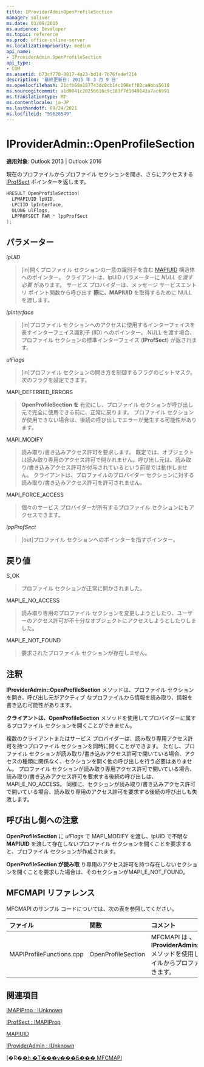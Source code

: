 ```yaml
---
title: IProviderAdminOpenProfileSection
manager: soliver
ms.date: 03/09/2015
ms.audience: Developer
ms.topic: reference
ms.prod: office-online-server
ms.localizationpriority: medium
api_name:
- IProviderAdmin.OpenProfileSection
api_type:
- COM
ms.assetid: b73cf770-8817-4a23-bd14-7b76fedef214
description: '最終更新日: 2015 年 3 月 9 日'
ms.openlocfilehash: 21cfb68a187743dc8db14c198eff03ca9bba5618
ms.sourcegitcommit: a1d9041c20256616c9c183f7d1049142a7ac6991
ms.translationtype: MT
ms.contentlocale: ja-JP
ms.lasthandoff: 09/24/2021
ms.locfileid: "59620549"
---
```

# <a name="iprovideradminopenprofilesection"></a>IProviderAdmin::OpenProfileSection

  
  
**適用対象**: Outlook 2013 | Outlook 2016 
  
現在のプロファイルからプロファイル セクションを開き、さらにアクセスする [IProfSect](iprofsectimapiprop.md) ポインターを返します。 
  
```cpp
HRESULT OpenProfileSection(
  LPMAPIUID lpUID,
  LPCIID lpInterface,
  ULONG ulFlags,
  LPPROFSECT FAR * lppProfSect
);
```

## <a name="parameters"></a>パラメーター

 _lpUID_
  
> [in]開くプロファイル セクションの一意の識別子を含む [MAPIUID](mapiuid.md) 構造体へのポインター。 クライアントは、lpUID パラメーターに  _NULL を渡す必要_ があります。 サービス プロバイダーは、メッセージ サービスエントリ ポイント関数から呼び出す **際に、MAPIUID** を取得するために NULL を渡します。 
    
 _lpInterface_
  
> [in]プロファイル セクションへのアクセスに使用するインターフェイスを表すインターフェイス識別子 (IID) へのポインター。 NULL を渡す場合、プロファイル セクションの標準インターフェイス (**IProfSect**) が返されます。 
    
 _ulFlags_
  
> [in]プロファイル セクションの開き方を制御するフラグのビットマスク。 次のフラグを設定できます。
    
MAPI_DEFERRED_ERRORS 
  
> **OpenProfileSection を** 有効にし、プロファイル セクションが呼び出し元で完全に使用できる前に、正常に戻ります。 プロファイル セクションが使用できない場合は、後続の呼び出しでエラーが発生する可能性があります。 
    
MAPI_MODIFY 
  
> 読み取り/書き込みアクセス許可を要求します。 既定では、オブジェクトは読み取り専用のアクセス許可で開かれません。呼び出し元は、読み取り/書き込みアクセス許可が付与されているという前提では動作しません。 クライアントは、プロファイルのプロバイダー セクションに対する読み取り/書き込みアクセス許可を許可されません。
    
MAPI_FORCE_ACCESS
  
> 個々のサービス プロバイダーが所有するプロファイル セクションにもアクセスできます。
    
 _lppProfSect_
  
> [out]プロファイル セクションへのポインターを指すポインター。
    
## <a name="return-value"></a>戻り値

S_OK 
  
> プロファイル セクションが正常に開かされました。
    
MAPI_E_NO_ACCESS 
  
> 読み取り専用のプロファイル セクションを変更しようとしたり、ユーザーのアクセス許可が不十分なオブジェクトにアクセスしようとしたりしました。
    
MAPI_E_NOT_FOUND 
  
> 要求されたプロファイル セクションが存在しません。
    
## <a name="remarks"></a>注釈

**IProviderAdmin::OpenProfileSection** メソッドは、プロファイル セクションを開き、呼び出し元がアクティブ なプロファイルから情報を読み取り、情報を書き込む可能性があります。 
  
**クライアントは、OpenProfileSection** メソッドを使用してプロバイダーに属するプロファイル セクションを開くことができません。 
  
複数のクライアントまたはサービス プロバイダーは、読み取り専用アクセス許可を持つプロファイル セクションを同時に開くことができます。 ただし、プロファイル セクションが読み取り/書き込みアクセス許可で開いている場合、アクセスの種類に関係なく、セクションを開く他の呼び出しを行う必要はありません。 プロファイル セクションが読み取り専用アクセス許可で開いている場合、読み取り/書き込みアクセス許可を要求する後続の呼び出しは、MAPI_E_NO_ACCESS。 同様に、セクションが読み取り/書き込みアクセス許可で開いている場合、読み取り専用のアクセス許可を要求する後続の呼び出しも失敗します。 
  
## <a name="notes-to-callers"></a>呼び出し側への注意

**OpenProfileSection** に _ulFlags_ で MAPI_MODIFY を渡し、lpUID で不明な **MAPIUID** を渡して存在しないプロファイル セクションを開くことを要求すると、プロファイル セクションが作成されます。 
  
**OpenProfileSection が読み取** り専用のアクセス許可を持つ存在しないセクションを開くことを要求した場合は、そのセクションがMAPI_E_NOT_FOUND。 
  
## <a name="mfcmapi-reference"></a>MFCMAPI リファレンス

MFCMAPI のサンプル コードについては、次の表を参照してください。
  
|**ファイル**|**関数**|**コメント**|
|:-----|:-----|:-----|
|MAPIProfileFunctions.cpp  <br/> |OpenProfileSection  <br/> |MFCMAPI は **、IProviderAdmin::OpenProfileSection** メソッドを使用して、現在のプロファイルからプロファイル セクションを開きます。  <br/> |
   
## <a name="see-also"></a>関連項目



[IMAPIProp : IUnknown](imapipropiunknown.md)
  
[IProfSect : IMAPIProp](iprofsectimapiprop.md)
  
[MAPIUID](mapiuid.md)
  
[IProviderAdmin : IUnknown](iprovideradminiunknown.md)


[�R�[�h �T���v���Ƃ��� MFCMAPI](mfcmapi-as-a-code-sample.md)


